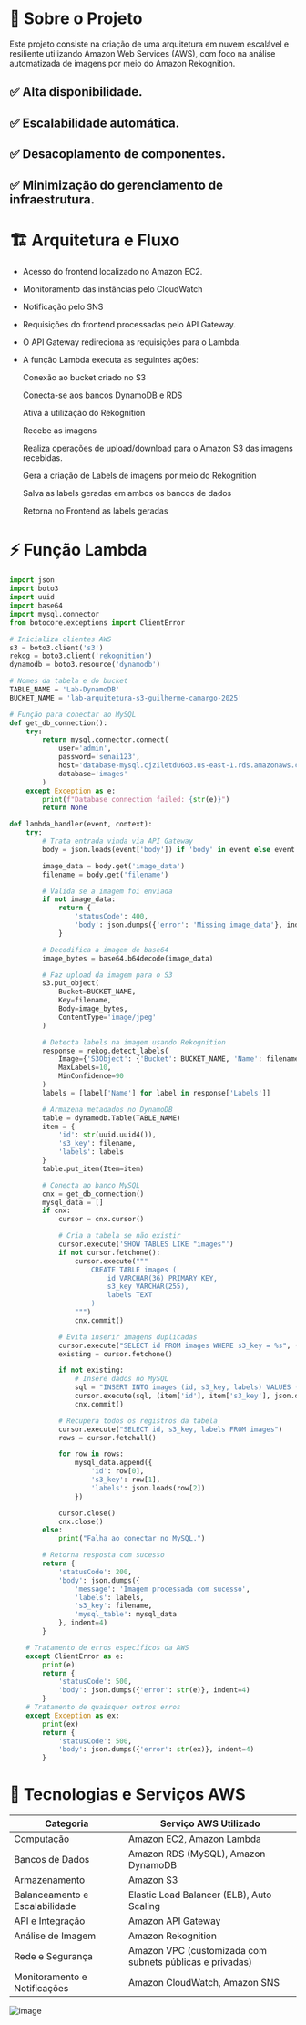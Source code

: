 # 🚀 Sobre o Projeto
Este projeto consiste na criação de uma arquitetura em nuvem escalável e resiliente utilizando Amazon Web Services (AWS), com foco na análise automatizada de imagens por meio do Amazon Rekognition.

## ✅ Alta disponibilidade.
## ✅ Escalabilidade automática.
## ✅ Desacoplamento de componentes.
## ✅ Minimização do gerenciamento de infraestrutura.

# 🏗️ Arquitetura e Fluxo
- Acesso do frontend localizado no Amazon EC2.

- Monitoramento das instâncias pelo CloudWatch

- Notificação pelo SNS

- Requisições do frontend processadas pelo API Gateway.

- O API Gateway redireciona as requisições para o Lambda.

- A função Lambda executa as seguintes ações:

    Conexão ao bucket criado no S3

    Conecta-se aos bancos DynamoDB e RDS

    Ativa a utilização do Rekognition

    Recebe as imagens

    Realiza operações de upload/download para o Amazon S3 das imagens recebidas.

    Gera a criação de Labels de imagens por meio do Rekognition

    Salva as labels geradas em ambos os bancos de dados

    Retorna no Frontend as labels geradas

# ⚡ Função Lambda
```python
import json
import boto3
import uuid
import base64
import mysql.connector
from botocore.exceptions import ClientError

# Inicializa clientes AWS
s3 = boto3.client('s3')
rekog = boto3.client('rekognition')
dynamodb = boto3.resource('dynamodb')

# Nomes da tabela e do bucket
TABLE_NAME = 'Lab-DynamoDB'
BUCKET_NAME = 'lab-arquitetura-s3-guilherme-camargo-2025'

# Função para conectar ao MySQL
def get_db_connection():
    try:
        return mysql.connector.connect(
            user='admin',
            password='senai123',
            host='database-mysql.cjziletdu6o3.us-east-1.rds.amazonaws.com',
            database='images'
        )
    except Exception as e:
        print(f"Database connection failed: {str(e)}")
        return None

def lambda_handler(event, context):
    try:
        # Trata entrada vinda via API Gateway
        body = json.loads(event['body']) if 'body' in event else event

        image_data = body.get('image_data')
        filename = body.get('filename')

        # Valida se a imagem foi enviada
        if not image_data:
            return {
                'statusCode': 400,
                'body': json.dumps({'error': 'Missing image_data'}, indent=4)
            }

        # Decodifica a imagem de base64
        image_bytes = base64.b64decode(image_data)

        # Faz upload da imagem para o S3
        s3.put_object(
            Bucket=BUCKET_NAME,
            Key=filename,
            Body=image_bytes,
            ContentType='image/jpeg'
        )

        # Detecta labels na imagem usando Rekognition
        response = rekog.detect_labels(
            Image={'S3Object': {'Bucket': BUCKET_NAME, 'Name': filename}},
            MaxLabels=10,
            MinConfidence=90
        )
        labels = [label['Name'] for label in response['Labels']]

        # Armazena metadados no DynamoDB
        table = dynamodb.Table(TABLE_NAME)
        item = {
            'id': str(uuid.uuid4()),
            's3_key': filename,
            'labels': labels
        }
        table.put_item(Item=item)

        # Conecta ao banco MySQL
        cnx = get_db_connection()
        mysql_data = []
        if cnx:
            cursor = cnx.cursor()

            # Cria a tabela se não existir
            cursor.execute('SHOW TABLES LIKE "images"')
            if not cursor.fetchone():
                cursor.execute("""
                    CREATE TABLE images (
                        id VARCHAR(36) PRIMARY KEY, 
                        s3_key VARCHAR(255), 
                        labels TEXT
                    )
                """)
                cnx.commit()

            # Evita inserir imagens duplicadas
            cursor.execute("SELECT id FROM images WHERE s3_key = %s", (filename,))
            existing = cursor.fetchone()

            if not existing:
                # Insere dados no MySQL
                sql = "INSERT INTO images (id, s3_key, labels) VALUES (%s, %s, %s)"
                cursor.execute(sql, (item['id'], item['s3_key'], json.dumps(item['labels'])))
                cnx.commit()

            # Recupera todos os registros da tabela
            cursor.execute("SELECT id, s3_key, labels FROM images")
            rows = cursor.fetchall()

            for row in rows:
                mysql_data.append({
                    'id': row[0],
                    's3_key': row[1],
                    'labels': json.loads(row[2])
                })

            cursor.close()
            cnx.close()
        else:
            print("Falha ao conectar no MySQL.")

        # Retorna resposta com sucesso
        return {
            'statusCode': 200,
            'body': json.dumps({
                'message': 'Imagem processada com sucesso',
                'labels': labels,
                's3_key': filename,
                'mysql_table': mysql_data
            }, indent=4)
        }

    # Tratamento de erros específicos da AWS
    except ClientError as e:
        print(e)
        return {
            'statusCode': 500,
            'body': json.dumps({'error': str(e)}, indent=4)
        }
    # Tratamento de quaisquer outros erros
    except Exception as ex:
        print(ex)
        return {
            'statusCode': 500,
            'body': json.dumps({'error': str(ex)}, indent=4)
        }

```
# 🧰 Tecnologias e Serviços AWS

| Categoria                     | Serviço AWS Utilizado                                          |
|------------------------------|---------------------------------------------------------------|
| Computação                   | Amazon EC2, Amazon Lambda                                     |
| Bancos de Dados              | Amazon RDS (MySQL), Amazon DynamoDB                           |
| Armazenamento                | Amazon S3                                                     |
| Balanceamento e Escalabilidade| Elastic Load Balancer (ELB), Auto Scaling                     |
| API e Integração             | Amazon API Gateway                                            |
| Análise de Imagem            | Amazon Rekognition                                            |
| Rede e Segurança             | Amazon VPC (customizada com subnets públicas e privadas)      |
| Monitoramento e Notificações | Amazon CloudWatch, Amazon SNS                                 |

![image](Diagram.png)